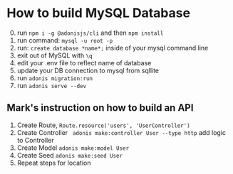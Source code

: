 # How to build MySQL Database

0. run ```npm i -g @adonisjs/cli``` and then ```npm install```
1. run command: ```mysql -u root -p```
2. run: ```create database *name*;``` inside of your mysql command line 
3. exit out of MySQL with ```\q```
4. edit your .env file to reflect name of database
5. update your DB connection to mysql from sqllite
6. run ```adonis migration:run```
7. run ```adonis serve --dev```

## Mark's instruction on how to build an API

1. Create Route, ```Route.resource('users', 'UserController')```
2. Create Controller ``` adonis make:controller User --type http``` add logic to Controller
3. Create Model ```adonis make:model User```
4. Create Seed ```adonis make:seed User```
5. Repeat steps for location

